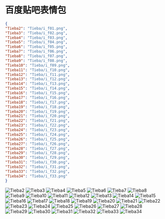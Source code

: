 # 百度贴吧表情包

```json
{
"Tieba2": "Tieba/i_f01.png",
"Tieba3": "Tieba/i_f02.png",
"Tieba4": "Tieba/i_f03.png",
"Tieba5": "Tieba/i_f04.png",
"Tieba6": "Tieba/i_f05.png",
"Tieba7": "Tieba/i_f06.png",
"Tieba8": "Tieba/i_f07.png",
"Tieba9": "Tieba/i_f08.png",
"Tieba10": "Tieba/i_f09.png",
"Tieba11": "Tieba/i_f10.png",
"Tieba12": "Tieba/i_f11.png",
"Tieba13": "Tieba/i_f12.png",
"Tieba14": "Tieba/i_f13.png",
"Tieba15": "Tieba/i_f14.png",
"Tieba16": "Tieba/i_f15.png",
"Tieba17": "Tieba/i_f16.png",
"Tieba18": "Tieba/i_f17.png",
"Tieba19": "Tieba/i_f18.png",
"Tieba20": "Tieba/i_f19.png",
"Tieba21": "Tieba/i_f20.png",
"Tieba22": "Tieba/i_f21.png",
"Tieba23": "Tieba/i_f22.png",
"Tieba24": "Tieba/i_f23.png",
"Tieba25": "Tieba/i_f24.png",
"Tieba26": "Tieba/i_f25.png",
"Tieba27": "Tieba/i_f26.png",
"Tieba28": "Tieba/i_f27.png",
"Tieba29": "Tieba/i_f28.png",
"Tieba30": "Tieba/i_f29.png",
"Tieba31": "Tieba/i_f30.png",
"Tieba32": "Tieba/i_f31.png",
"Tieba33": "Tieba/i_f32.png",
"Tieba34": "Tieba/i_f33.png"
}
```
![Tieba2](https://valinecdn.bili33.top/Tieba/i_f01.png)
![Tieba3](https://valinecdn.bili33.top/Tieba/i_f02.png)
![Tieba4](https://valinecdn.bili33.top/Tieba/i_f03.png)
![Tieba5](https://valinecdn.bili33.top/Tieba/i_f04.png)
![Tieba6](https://valinecdn.bili33.top/Tieba/i_f05.png)
![Tieba7](https://valinecdn.bili33.top/Tieba/i_f06.png)
![Tieba8](https://valinecdn.bili33.top/Tieba/i_f07.png)
![Tieba9](https://valinecdn.bili33.top/Tieba/i_f08.png)
![Tieba10](https://valinecdn.bili33.top/Tieba/i_f09.png)
![Tieba11](https://valinecdn.bili33.top/Tieba/i_f10.png)
![Tieba12](https://valinecdn.bili33.top/Tieba/i_f11.png)
![Tieba13](https://valinecdn.bili33.top/Tieba/i_f12.png)
![Tieba14](https://valinecdn.bili33.top/Tieba/i_f13.png)
![Tieba15](https://valinecdn.bili33.top/Tieba/i_f14.png)
![Tieba16](https://valinecdn.bili33.top/Tieba/i_f15.png)
![Tieba17](https://valinecdn.bili33.top/Tieba/i_f16.png)
![Tieba18](https://valinecdn.bili33.top/Tieba/i_f17.png)
![Tieba19](https://valinecdn.bili33.top/Tieba/i_f18.png)
![Tieba20](https://valinecdn.bili33.top/Tieba/i_f19.png)
![Tieba21](https://valinecdn.bili33.top/Tieba/i_f20.png)
![Tieba22](https://valinecdn.bili33.top/Tieba/i_f21.png)
![Tieba23](https://valinecdn.bili33.top/Tieba/i_f22.png)
![Tieba24](https://valinecdn.bili33.top/Tieba/i_f23.png)
![Tieba25](https://valinecdn.bili33.top/Tieba/i_f24.png)
![Tieba26](https://valinecdn.bili33.top/Tieba/i_f25.png)
![Tieba27](https://valinecdn.bili33.top/Tieba/i_f26.png)
![Tieba28](https://valinecdn.bili33.top/Tieba/i_f27.png)
![Tieba29](https://valinecdn.bili33.top/Tieba/i_f28.png)
![Tieba30](https://valinecdn.bili33.top/Tieba/i_f29.png)
![Tieba31](https://valinecdn.bili33.top/Tieba/i_f30.png)
![Tieba32](https://valinecdn.bili33.top/Tieba/i_f31.png)
![Tieba33](https://valinecdn.bili33.top/Tieba/i_f32.png)
![Tieba34](https://valinecdn.bili33.top/Tieba/i_f33.png)
